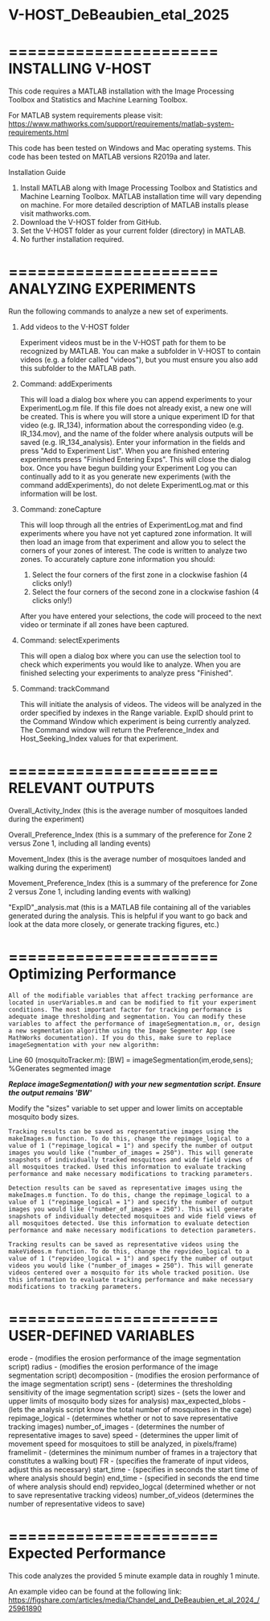# V-HOST_DeBeaubien_etal_2025


======================
INSTALLING V-HOST
======================

This code requires a MATLAB installation with the Image Processing Toolbox and Statistics and Machine Learning Toolbox.

For MATLAB system requirements please visit: https://www.mathworks.com/support/requirements/matlab-system-requirements.html

This code has been tested on Windows and Mac operating systems. This code has been tested on MATLAB versions R2019a and later.

Installation Guide
1. Install MATLAB along with Image Processing Toolbox and Statistics and Machine Learning Toolbox. MATLAB installation time will vary depending on machine. For more detailed description of MATLAB installs please visit mathworks.com.
2. Download the V-HOST folder from GitHub.
3. Set the V-HOST folder as your current folder (directory) in MATLAB.
4. No further installation required.

======================
ANALYZING EXPERIMENTS
======================

Run the following commands to analyze a new set of experiments.

1. Add videos to the V-HOST folder

	Experiment videos must be in the V-HOST path for them to be recognized by MATLAB. You can make a subfolder in V-HOST to contain videos (e.g. a folder called "videos"), but you must ensure you also add this subfolder to the MATLAB path. 

2. Command: addExperiments
	
	This will load a dialog box where you can append experiments to your ExperimentLog.m file. If this file does not already exist, a new one will be created. This is where you will store a unique experiment ID for that video (e.g. IR_134), information about the corresponding video (e.g. IR_134.mov), and the name of the folder where analysis outputs will be saved (e.g. IR_134_analysis). Enter your information in the fields and press "Add to Experiment List". When you are finished entering experiments press "Finished Entering Exps". This will close the dialog box. Once you have begun building your Experiment Log you can continually add to it as you generate new experiments (with the command addExperiments), do not delete ExperimentLog.mat or this information will be lost.

3. Command: zoneCapture

	This will loop through all the entries of ExperimentLog.mat and find experiments where you have not yet captured zone information. It will then load an image from that experiment and allow you to select the corners of your zones of interest. The code is written to analyze two zones. To accurately capture zone information you should:

	1. Select the four corners of the first zone in a clockwise fashion (4 clicks only!)
	2. Select the four corners of the second zone in a clockwise fashion (4 clicks only!)

	After you have entered your selections, the code will proceed to the next video or terminate if all zones have been captured. 

3. Command: selectExperiments

	This will open a dialog box where you can use the selection tool to check which experiments you would like to analyze. When you are finished selecting your experiments to analyze press "Finished".

4. Command: trackCommand

	This will initiate the analysis of videos. The videos will be analyzed in the order specified by indexes in the Range variable. ExpID should print to the Command Window which experiment is being currently analyzed. The Command window will return the Preference_Index and Host_Seeking_Index values for that experiment.

======================
RELEVANT OUTPUTS
======================

Overall_Activity_Index (this is the average number of mosquitoes landed during the experiment)

Overall_Preference_Index (this is a summary of the preference for Zone 2 versus Zone 1, including all landing events)

Movement_Index (this is the average number of mosquitoes landed and walking during the experiment)

Movement_Preference_Index (this is a summary of the preference for Zone 2 versus Zone 1, including landing events with walking)

"ExpID"_analysis.mat (this is a MATLAB file containing all of the variables generated during the analysis. This is helpful if you want to go back and look at the data more closely, or generate tracking figures, etc.)

======================
Optimizing Performance
======================

	All of the modifiable variables that affect tracking performance are located in userVariables.m and can be modified to fit your experiment conditions. The most important factor for tracking performance is adequate image thresholding and segmentation. You can modify these variables to affect the performance of imageSegmentation.m, or, design a new segmentation algorithm using the Image Segmenter App (see MathWorks documentation). If you do this, make sure to replace imageSegmentation with your new algorithm:

Line 60 (mosquitoTracker.m): [BW] = imageSegmentation(im,erode,sens); %Generates segmented image

***Replace imageSegmentation() with your new segmentation script. Ensure the output remains 'BW'***

Modify the "sizes" variable to set upper and lower limits on acceptable mosquito body sizes.

	Tracking results can be saved as representative images using the makeImages.m function. To do this, change the repimage_logical to a value of 1 ("repimage_logical = 1") and specify the number of output images you would like ("number_of_images = 250"). This will generate snapshots of individually tracked mosquitoes and wide field views of all mosquitoes tracked. Used this information to evaluate tracking performance and make necessary modifications to tracking parameters. 

	Detection results can be saved as representative images using the makeImages.m function. To do this, change the repimage_logical to a value of 1 ("repimage_logical = 1") and specify the number of output images you would like ("number_of_images = 250"). This will generate snapshots of individually detected mosquitoes and wide field views of all mosquitoes detected. Use this information to evaluate detection performance and make necessary modifications to detection parameters. 

	Tracking results can be saved as representative videos using the makeVideos.m function. To do this, change the repvideo_logical to a value of 1 ("repvideo_logical = 1") and specify the number of output videos you would like ("number_of_images = 250"). This will generate videos centered over a mosquito for its whole tracked position. Use this information to evaluate tracking performance and make necessary modifications to tracking parameters. 

======================
USER-DEFINED VARIABLES
======================

erode - (modifies the erosion performance of the image segmentation script)
radius - (modifies the erosion performance of the image segmentation script)
decomposition - (modifies the erosion performance of the image segmentation script)
sens - (determines the thresholding sensitivity of the image segmentation script)
sizes - (sets the lower and upper limits of mosquito body sizes for analysis)
max_expected_blobs - (lets the analysis script know the total number of mosquitoes in the cage)
repimage_logical - (determines whether or not to save representative tracking images)
number_of_images - (determines the number of representative images to save)
speed - (determines the upper limit of movement speed for mosquitoes to still be analyzed, in pixels/frame)
framelimit - (determines the minimum number of frames in a trajectory that constitutes a walking bout)
FR - (specifies the framerate of input videos, adjust this as necessary)
start_time - (specifies in seconds the start time of where analysis should begin)
end_time - (specified in seconds the end time of where analysis should end)
repvideo_logcal (determined whether or not to save representative tracking videos)
number_of_videos (determines the number of representative videos to save)

======================
Expected Performance
======================

This code analyzes the provided 5 minute example data in roughly 1 minute.

An example video can be found at the following link: https://figshare.com/articles/media/Chandel_and_DeBeaubien_et_al_2024_/25961890
